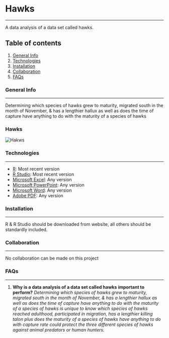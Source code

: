# Hawks
***
A data analysis of a data set called hawks.
## Table of contents
1. [General Info](#general-info)
2. [Technologies](#technologies)
3. [Installation](#installation)
4. [Collaboration](#collaboration)
5. [FAQs](#faqs)
### General Info
***
Determining which species of hawks grew to maturity, migrated south in the month of November, & has a lengthier hallux as well as does the time of capture have anything to do with the maturity of a species of hawks
### Hawks
![Hakws](https://i.pinimg.com/736x/ec/54/87/ec548724c72a34e3d1969df7a603721a.jpg)
### Technologies
***
* [R](https://www.r-project.org/): Most recent version
* [R Studio](https://www.rstudio.com/): Most recent version
* [Microsoft Excel](https://www.microsoft.com/en-us/): Any version
* [Microsoft PowerPoint](https://www.microsoft.com/en-us/): Any version
* [Microsoft Word](https://www.microsoft.com/en-us/): Any version
* [Adobe PDF](https://acrobat.adobe.com/us/en/acrobat/pdf-reader.html): Any version
### Installation
***
R & R Studio should be downloaded from website, all others should be standardly included.
### Collaboration
***
No collaboration can be made on this project
### FAQs
***
1. **Why is a data analysis of a data set called hawks important to perform?**
_Determining which species of hawks grew to maturity, migrated south in the month of November, & has a lengthier hallux as well as does the time of capture have anything to do with the maturity of a species of hawks is unique to know which species of hawks reached adulthood, participated in migration, has a lengthier killing talon plus does the maturity of a species of hawks have anything to do with capture rate could protect the three different species of hawks against animal predators or human hunters._
